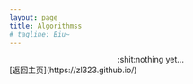 ```yaml
---
layout: page
title: Algorithmss
# tagline: Biu~
---
```

<div style="text-align:center">:shit:nothing yet...</div>
[返回主页](https://zl323.github.io/)